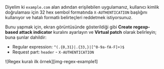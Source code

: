 Diyelim ki `example.com` alan adından erişilebilen uygulamanız, kullanıcı kimlik doğrulaması için 32 hex sembol formatında `X-AUTHENTICATION` başlığını kullanıyor ve hatalı formatlı belirteçleri reddetmek istiyorsunuz.

Bunu yapmak için, ekran görüntüsünde gösterildiği gibi **Create regexp-based attack indicator** kuralını ayarlayın ve **Virtual patch** olarak belirleyin; buna şunlar dahildir:

* Regular expression: `^(.{0,31}|.{33,}|[^0-9a-fA-F]+)$`
* Request part: `header` - `X-AUTHENTICATION`

![Regex kuralı ilk örnek][img-regex-example1]